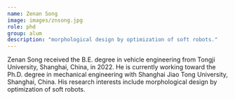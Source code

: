 ```yaml
---
name: Zenan Song 
image: images/znsong.jpg
role: phd
group: alum
description: "morphological design by optimization of soft robots."
---
```


Zenan Song received the B.E. degree in vehicle engineering from Tongji University, Shanghai, China, in 2022. He is currently working toward the Ph.D. degree in mechanical engineering with Shanghai Jiao Tong University, Shanghai, China. 
His research interests include morphological design by optimization of soft robots.
